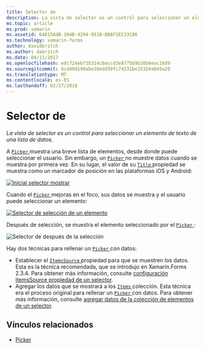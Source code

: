 ```yaml
---
title: Selector de
description: La vista de selector es un control para seleccionar un elemento de texto de una lista de datos.
ms.topic: article
ms.prod: xamarin
ms.assetid: D4815A4B-104B-4294-951B-BD8F2EC33C86
ms.technology: xamarin-forms
author: davidbritch
ms.author: dabritch
ms.date: 04/11/2017
ms.openlocfilehash: edc724eb73b314c0accd3e8775b9b26b6eac16d9
ms.sourcegitcommit: 6cd40d190abe38edd50fc74331be15324a845a28
ms.translationtype: MT
ms.contentlocale: es-ES
ms.lasthandoff: 02/27/2018
---
```

# <a name="picker"></a>Selector de

_La vista de selector es un control para seleccionar un elemento de texto de una lista de datos._

A [ `Picker` ](https://developer.xamarin.com/api/type/Xamarin.Forms.Picker/) muestra una breve lista de elementos, desde donde puede seleccionar el usuario. Sin embargo, un [ `Picker` ](https://developer.xamarin.com/api/type/Xamarin.Forms.Picker/) no muestre datos cuando se muestra por primera vez. En su lugar, el valor de su [ `Title` ](https://developer.xamarin.com/api/property/Xamarin.Forms.Picker.Title/) propiedad se muestra como un marcador de posición en las plataformas iOS y Android:

[![](images/picker-initial.png "Inicial selector mostrar")](images/picker-initial-large.png "inicial de la presentación de selector")

Cuando el [ `Picker` ](https://developer.xamarin.com/api/type/Xamarin.Forms.Picker/) mejoras en el foco, sus datos se muestra y el usuario puede seleccionar un elemento:

[![](images/picker-selection.png "Selector de selección de un elemento")](images/picker-selection-large.png "selector de selección de un elemento")

Después de selección, se muestra el elemento seleccionado por el [ `Picker` ](https://developer.xamarin.com/api/type/Xamarin.Forms.Picker/):

![](images/picker-after-selection.png "Selector de después de la selección")

Hay dos técnicas para rellenar un [ `Picker` ](https://developer.xamarin.com/api/type/Xamarin.Forms.Picker/) con datos:

- Establecer el [ `ItemsSource` ](https://developer.xamarin.com/api/property/Xamarin.Forms.Picker.ItemsSource/) propiedad para que se muestren los datos. Esta es la técnica recomendada, que se introdujo en Xamarin.Forms 2.3.4. Para obtener más información, consulte [configuración ItemsSource propiedad de un selector](populating-itemssource.md).
- Agregar los datos que se mostrará a los [ `Items` ](https://developer.xamarin.com/api/property/Xamarin.Forms.Picker.Items/) colección. Esta técnica era el proceso original para rellenar un [ `Picker` ](https://developer.xamarin.com/api/type/Xamarin.Forms.Picker/) con datos. Para obtener más información, consulte [agregar datos de la colección de elementos de un selector](populating-items.md).


## <a name="related-links"></a>Vínculos relacionados

- [Picker](https://developer.xamarin.com/api/type/Xamarin.Forms.Picker/)
